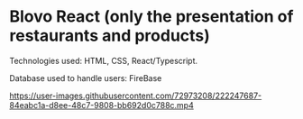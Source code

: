 # Blovo React (only the presentation of restaurants and products)

Technologies used: HTML, CSS, React/Typescript.

Database used to handle users: FireBase

https://user-images.githubusercontent.com/72973208/222247687-84eabc1a-d8ee-48c7-9808-bb692d0c788c.mp4


